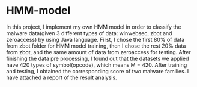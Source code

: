 # HMM-model

In this project, I implement my own HMM model in order to classify the malware data(given 3 different types of data: winwebsec, zbot and zeroaccess) by using Java language.
First, I chose the first 80% of data from zbot folder for HMM model training, then I chose the rest 20% data from zbot, and the same amount of data from zeroaccess for testing.
After finishing the data pre processing, I found out that the datasets we applied have 420 types of symbol(opcode), which means M = 420. After training and testing, I obtained the corresponding score of two malware families. I have attached a report of the result analysis.
